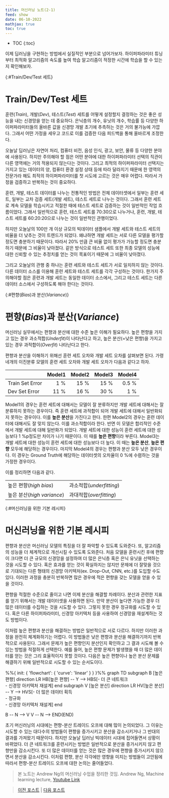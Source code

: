 ```yaml
---
title: 머신러닝 노트(2-1)
feed: show
date: 06-10-2022
mathjax: true
toc: true
---
```


* TOC
{:toc}

이제 딥러닝을 구현하는 방법에서 실질적인 부분으로 넘어가보자. 하이퍼파라미터 튜닝부터 최적화 알고리즘의 속도를 높여 학습 알고리즘이 적정한 시간에 학습을 할 수 있는지 확인해보자. 

{:#Train/Dev/Test 세트}
# Train/Dev/Test 세트
훈련(_Train_), 개발(_Dev_), 테스트(_Test_) 세트를 어떻게 설정할지 결정하는 것은 좋은 성능을 내는 신경망을 얻는 데 중요하다. 은닉층의 개수, 유닛의 개수, 학습률 등 다양한 하이퍼파라미터들의 올바른 값을 신경망 개발 초기에 추측하는 것은 거의 불가능에 가깝다. 그래서 어떤 가정을 세우고 코드로 이를 검증한 다음 피드백을 통해 올바르게 조정한다.

오늘날 딥러닝은 자연어 처리, 컴퓨터 비전, 음성 인식, 광고, 보안, 물류 등 다양한 분야에 사용된다. 하지만 주의해야 할 점은 어떤 분야에 대한 하이퍼파라미터 선택의 직관이 다른 영역에는 거의 적용되지 않는다는 것이다. 그리고 최적의 하이퍼파라미터 선택지는 가지고 있는 데이터의 양, 컴퓨터 환경 설정 상태 등에 따라 달라지기 때문에 한 영역의 전문가라 해도 최적의 하이퍼파라미터를 첫 시도에 고르는 것은 매우 어렵다. 따라서 가정을 검증하고 반복하는 것이 중요하다.

훈련, 개발, 테스트 데이터를 나누는 전통적인 방법은 전체 데이터셋에서 일부는 훈련 세트, 일부는 교차 검증 세트(개발 세트), 테스트 세트로 나누는 것이다. 그래서 훈련 세트로 계속 모델을 학습시키고 적절한 때에 테스트 세트로 검증하는 것이 일반적인 작업 흐름이었다. 그래서 일반적으로 훈련, 테스트 세트를 70:30으로 나누거나, 훈련, 개발, 테스트 세트를 60:20:20으로 나누는 것이 일반적인 관행이었다.

하지만 오늘날의 100만 개 이상 규모의 빅데이터 샘플에서 개발 세트와 테스트 세트의 비율을 더 낮추는 것이 트렌드가 되었다. 왜냐하면 개발 세트는 서로 다른 모델을 평가할 정도면 충분하기 때문이다. 따라서 20% 만큼 큰 비율 없이 평가가 가능할 정도면 충분하기 때문에 그 비율이 낮아졌다. 같은 방식으로 테스트 세트 또한 최종 모델의 성능에 대한 신뢰할 수 있는 추정치를 얻는 것이 목표이기 때문에 그 비율이 낮아졌다.

그리고 오늘날의 관행 중 하나는 훈련 세트와 테스트 세트가 서로 일치하지 않는 것이다. 다른 데이터 소스를 이용해 훈련 세트와 테스트 세트를 각각 구성하는 것이다. 한가지 주의해야할 점은 훈련과 개발 세트는 동일한 데이터 소스에서, 그리고 테스트 세트는 다른 데이터 소스에서 구성하도록 해야 한다는 것이다. 

{:#편향(_Bias_)과 분산(_Variance_)}
# 편향(_Bias_)과 분산(_Variance_)
머신러닝 실무에서는 편향과 분산에 대한 수준 높은 이해가 필요하다. 높은 편향을 가지고 있는 경우 과소적합(_Underfit_)이 나타난다고 하고, 높은 분산(=낮은 편향)을 가지고 있는 경우 과적합이(_Overfit_) 나타난다고 한다. 

편향과 분산을 이해하기 위해선 훈련 세트 오차와 개발 세트 오차를 살펴보면 된다. 가령 네개의 이진분류 모델의 훈련 세트 오차와 개발 세트 오차가 다음과 같다고 하자.

||Model1|Model2|Model3|Model4|
|-|-:|-:|-:|-:|
|Train Set Error|1 %|15 %|15 %|0.5 %|
|Dev Set Error|11 %|16 %|30 %|1 %|

Model1의 경우는 훈련 세트에 대해서는 모델이 잘 분류하지만 개발 세트에 대해서는 잘 분류하지 못하는 경우이다. 즉 훈련 세트에 과적합이 되어 개발 세트에 대해서 일반화되지 못하는 경우이다. 이를 **높은 분산**을 가진다고 한다. 한편 Model2의 경우는 훈련 데이터에 대해서도 잘 맞지 않는다. 이를 과소적합이라 한다. 반면 이 모델은 합리적인 수준에서 개발 세트에 대해 일반화가 되었다. 개발 세트에 대한 성능이 훈련 세트에 대한 성능보다 1 %p정도만 차이가 나기 때문이다. 이 때를 **높은 편향**이라 부른다. Model3는 개발 세트에 대한 성능이 훈련 세트에 대한 성능보다 더 높다. 이 때는 **높은 분산**, **높은 편향** 모두에 해당하는 경우이다. 마지막 Model4의 경우는 편향과 분산 모두 낮은 경우이다. 이 경우는 Ground Truth에 해당하는 데이터셋의 오차율이 0 %에 수렴하는 것을 가정한 경우이다. 

이를 정리하면 다음과 같다.

|||
|-|-|
|높은 편향(_high bias_)|과소적합(_underfitting_)|
|높은 분산(_high variance_)|과대적합(_overfitting_)|

{:#머신러닝을 위한 기본 레시피}
# 머신러닝을 위한 기본 레시피
편향과 분산은 머신러닝 모델의 특징을 더 잘 파악할 수 있도록 도와준다. 또, 알고리즘의 성능을 더 체계적으로 개선시킬 수 있도록 도와준다. 처음 모델을 훈련시킨 후에 편향이 크다면 더 큰 규모의 신경망을 설정하여 더 많은 은닉층 혹은 은닉 유닛을 선택하는 것을 시도할 수 있다. 혹은 효과를 얻는 것이 확실하지는 않지만 문제에 더 잘맞을 것으로 기대되는 다른 형태의 신경망 아키텍처(ex. Drop-Out, CNN, etc.)를 도입할 수도 있다. 이러한 과정을 충분히 반복하면 많은 경우에 적은 편향을 갖는 모델을 얻을 수 있을 것이다.

편향을 적절한 수준으로 줄이고 나면 이제 분산을 해결할 차례이다. 분산과 관련한 지표를 얻기 위해서는 개발 데이터셋을 사용하면 된다. 만약 분산이 높다면 가능한 경우 더 많은 데이터를 수집하는 것을 시도할 수 있다. 그렇지 못한 경우 정규화를 시도할 수 있다. 혹은 다른 하이퍼파라미터, 신경망 아키텍처 등을 사용하여 신경망을 재설계하는 것도 방법이다.

이처럼 높은 편향과 분산을 해결하는 방법은 일반적으로 서로 다르다. 하지만 이러한 과정을 완전히 체계화하기는 어렵다. 이 방법들은 낮은 편향과 분산을 해결하기까지 반복적으로 사용된다. 그래서 문제가 높은 편향인지 분산인지 확인하고 그 결과 시도해 볼 수 있는 방법을 적절하게 선택한다. 예를 들어, 높은 편향 문제가 발생했을 때 더 많은 데이터를 얻는 것은 그리 효율적이지 못할 것이다. 다음은 높은 편향이나 높은 분산 문제를 해결하기 위해 일반적으로 시도할 수 있는 순서도이다.

<div class="mermaid">
%%{ init: { 'flowchart': { 'curve': 'linear' } } }%%
graph TD
    subgraph B [높은 편향]
        direction LR
        HB[높은 편향] -- Y --> HBS[- 더 큰 네트워크 <br/>- 신경망 아키텍처 재설계]
    end
    subgraph V [높은 분산]
        direction LR
        HV[높은 분산] -- Y --> HVS[- 더 많은 데이터 획득 <br/>- 정규화 <br/>- 신경망 아키텍처 재설계]
    end
    
B -- N --> V
V -- N --> END(END)
</div>

초기 머신러닝의 시대에는 편향-분산 트레이드 오프에 대해 많이 논의되었다. 그 이유는 시도할 수 있는 대다수의 방법들이 편향을 증가시키고 분산을 감소시키거나 그 반대의 결과를 가져왔기 때문이다. 하지만 오늘날 딥러닝 빅데이터 시대에 접어들면서 상황이 바뀌었다. 더 큰 네트워크를 훈련시키는 방법은 일반적으로 분산을 증가시키지 않고 편향만을 감소시킨다. 또 더 많은 데이터를 얻는 것은 많은 경우에 편향을 증가시키지 않으면서 분산을 감소시킨다. 이처럼 편향, 분산 각각에만 영향을 미치는 방법들이 고안됨에 따라서 편향-분산 트레이드 오프에 대한 논의는 줄어들었다.

> 본 노트는 Andrew Ng의 머신러닝 수업을 정리한 것임. 
> Andrew Ng, Machine learning lecture, [Youtube Link](https://www.youtube.com/playlist?list=PLkRLdi-c79HKEWoi4oryj-Cx-e47y_NcM)

> [이전 포스트](https://sol1archive.github.io/note/step1-5) | [다음 포스트](https://sol1archive.github.io/note/step2-2) 